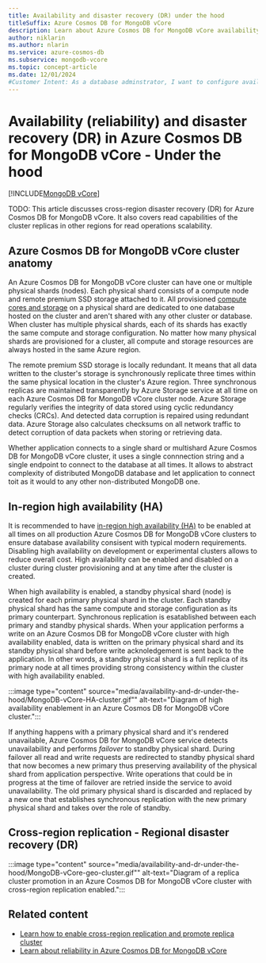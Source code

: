 ```yaml
---
title: Availability and disaster recovery (DR) under the hood
titleSuffix: Azure Cosmos DB for MongoDB vCore
description: Learn about Azure Cosmos DB for MongoDB vCore availability and disaster recovery internals.
author: niklarin
ms.author: nlarin
ms.service: azure-cosmos-db
ms.subservice: mongodb-vcore
ms.topic: concept-article
ms.date: 12/01/2024
#Customer Intent: As a database adminstrator, I want to configure availability and cross-region replication, so that I can have appropirtiate in-region and cross-region disaster recovery plans in the event of outages on different levels.
---
```


# Availability (reliability) and disaster recovery (DR) in Azure Cosmos DB for MongoDB vCore - Under the hood

[!INCLUDE[MongoDB vCore](~/reusable-content/ce-skilling/azure/includes/cosmos-db/includes/appliesto-mongodb-vcore.md)]

TODO: This article discusses cross-region disaster recovery (DR) for Azure Cosmos DB for MongoDB vCore. It also covers read capabilities of the cluster replicas in other regions for read operations scalability.

## Azure Cosmos DB for MongoDB vCore cluster anatomy
An Azure Cosmos DB for MongoDB vCore cluster can have one or multiple physical shards (nodes). Each physical shard consists of a compute node and remote premium SSD storage attached to it. All provisioned [compute cores and storage](./compute-storage.md) on a physical shard are dedicated to one database hosted on the cluster and aren't shared with any other cluster or database. When cluster has multiple physical shards, each of its shards has exactly the same compute and storage configuration. No matter how many physical shards are provisioned for a cluster, all compute and storage resources are always hosted in the same Azure region.

The remote premium SSD storage is locally redundant. It means that all data written to the cluster's storage is synchronously replicate three times within the same physical location in the cluster's Azure region. Three synchronous replicas are maintained transparently by Azure Storage service at all time on each Azure Cosmos DB for MongoDB vCore cluster node. Azure Storage regularly verifies the integrity of data stored using cyclic redundancy checks (CRCs). And detected data corruption is repaired using redundant data. Azure Storage also calculates checksums on all network traffic to detect corruption of data packets when storing or retrieving data.

Whether application connects to a single shard or multishard Azure Cosmos DB for MongoDB vCore cluster, it uses a single connnection string and a single endpoint to connect to the database at all times. It allows to abstract complexity of distributed MongoDB database and let application to connect toit as it would to any other non-distributed MongoDB one.

## In-region high availability (HA)
It is recommended to have [in-region high availability (HA)](./high-availability.md) to be enabled at all times on all production Azure Cosmos DB for MongoDB vCore clusters to ensure database availability consisent with typical modern requirements. Disabling high availability on development or experimental clusters allows to reduce overall cost. High availability can be enabled and disabled on a cluster during cluster provisioning and at any time after the cluster is created. 

When high availability is enabled, a standby physical shard (node) is created for each primary physical shard in the cluster. Each standby physical shard has the same compute and storage configuration as its primary counterpart. Synchronous replication is esatablished between each primary and standby physical shards. When your application performs a write on an Azure Cosmos DB for MongoDB vCore cluster with high availability enabled, data is written on the primary physical shard and its standby physical shard before write acknoledgement is sent back to the application. In other words, a standby physical shard is a full replica of its primary node at all times providing strong consistency within the cluster with high availability enabled. 

   :::image type="content" source="media/availability-and-dr-under-the-hood/MongoDB-vCore-HA-cluster.gif"" alt-text="Diagram of high availability enablement in an Azure Cosmos DB for MongoDB vCore cluster.":::

If anything happens with a primary physical shard and it's rendered unavailable, Azure Cosmos DB for MongoDB vCore service detects unavailability and performs *failover* to standby physical shard. During failover all read and write requests are redirected to standby physical shard that now becomes a new primary thus preserving availability of the physical shard from application perspective. Write operations that could be in progress at the time of failover are retried inside the service to avoid unavailability. The old primary physical shard is discarded and replaced by a new one that establishes synchronous replication with the new primary physical shard and takes over the role of standby.

## Cross-region replication - Regional disaster recovery (DR)

:::image type="content" source="media/availability-and-dr-under-the-hood/MongoDB-vCore-geo-cluster.gif"" alt-text="Diagram of a replica cluster promotion in an Azure Cosmos DB for MongoDB vCore cluster with cross-region replication enabled.":::

## Related content

- [Learn how to enable cross-region replication and promote replica cluster](./how-to-cluster-replica.md)
- [Learn about reliability in Azure Cosmos DB for MongoDB vCore](/azure/reliability/reliability-cosmos-mongodb)
